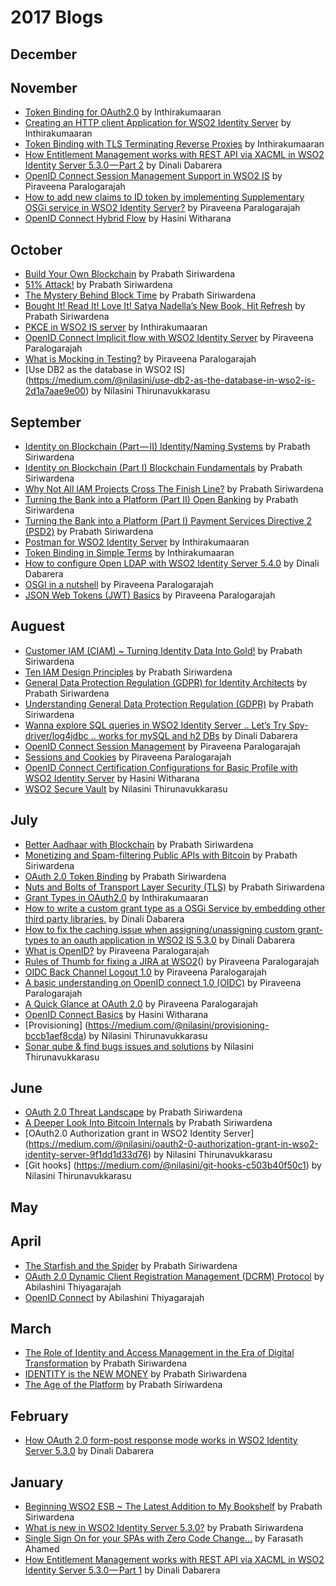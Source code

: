 # 2017 Blogs
## December
## November
* [Token Binding for OAuth2.0](https://medium.com/@inthiraj1994/token-binding-for-oauth2-0-9d810cb6ba8b) by Inthirakumaaran
* [Creating an HTTP client Application for WSO2 Identity Server](https://medium.com/@inthiraj1994/creating-an-http-client-application-for-wso2-identity-server-1b677fe52f39) by Inthirakumaaran
* [Token Binding with TLS Terminating Reverse Proxies](https://medium.com/@inthiraj1994/token-binding-with-tls-terminating-reverse-proxies-e31d38c1c55b) by Inthirakumaaran
* [How Entitlement Management works with REST API via XACML in WSO2 Identity Server 5.3.0 — Part 2](https://medium.com/@gdrdabarera/how-entitlement-management-works-with-rest-api-via-xacml-in-wso2-identity-server-5-3-0-part-2-ca6b78cf8cde) by Dinali Dabarera
* [OpenID Connect Session Management Support in WSO2 IS](https://medium.com/@piraveenaparalogarajah/openid-connect-session-management-support-in-wso2-is-8935d80b6437) by Piraveena Paralogarajah
* [How to add new claims to ID token by implementing Supplementary OSGi service in WSO2 Identity Server?](https://medium.com/@piraveenaparalogarajah/how-to-add-new-claims-to-id-token-by-implementing-supplementary-osgi-service-in-wso2-identity-626d19cfecab) by Piraveena Paralogarajah
* [OpenID Connect Hybrid Flow](https://medium.com/@hasiniwitharana/openid-connect-hybrid-flow-1123bc9461fe) by Hasini Witharana
## October
* [Build Your Own Blockchain](https://medium.facilelogin.com/build-your-own-blockchain-b8eaeea2f891) by Prabath Siriwardena
* [51% Attack!](https://medium.facilelogin.com/51-attack-a72d26786b23) by Prabath Siriwardena
* [The Mystery Behind Block Time](https://medium.facilelogin.com/the-mystery-behind-block-time-63351e35603a) by Prabath Siriwardena
* [Bought It! Read It! Love It! Satya Nadella’s New Book, Hit Refresh](https://medium.facilelogin.com/bought-it-read-it-love-it-b9083e54f9a2) by Prabath Siriwardena
* [PKCE in WSO2 IS server](https://medium.com/@inthiraj1994/pkce-in-wso2-is-server-51a7eeed2d19) by Inthirakumaaran
* [OpenID Connect Implicit flow with WSO2 Identity Server](https://medium.com/@piraveenaparalogarajah/openid-connect-implicit-flow-with-wso2-identity-server-cf1eca37bdfd) by Piraveena Paralogarajah
* [What is Mocking in Testing?](https://medium.com/@piraveenaparalogarajah/what-is-mocking-in-testing-d4b0f2dbe20a) by Piraveena Paralogarajah
* [Use DB2 as the database in WSO2 IS] (https://medium.com/@nilasini/use-db2-as-the-database-in-wso2-is-2d1a7aae9e00) by Nilasini Thirunavukkarasu
## September
* [Identity on Blockchain (Part — II) Identity/Naming Systems](https://medium.facilelogin.com/identity-on-blockchain-part-ii-91dc51cb5beb) by Prabath Siriwardena
* [Identity on Blockchain (Part I) Blockchain Fundamentals](https://medium.facilelogin.com/identity-on-blockchain-part-i-a59d7abe75c0) by Prabath Siriwardena
* [Why Not All IAM Projects Cross The Finish Line?](https://medium.facilelogin.com/why-not-all-iam-projects-cross-the-finish-line-a767d6a2c0dd) by Prabath Siriwardena
* [Turning the Bank into a Platform (Part II) Open Banking](https://medium.facilelogin.com/turning-the-bank-into-a-platform-part-ii-ee4c76d8156) by Prabath Siriwardena
* [Turning the Bank into a Platform (Part I) Payment Services Directive 2 (PSD2)](https://medium.facilelogin.com/turning-the-bank-into-a-platform-part-i-7eefebd7945a) by Prabath Siriwardena
* [Postman for WSO2 Identity Server](https://medium.com/@inthiraj1994/postman-for-wso2-is-server-cdb2ba77acf2) by Inthirakumaaran
* [Token Binding in Simple Terms](https://medium.com/@inthiraj1994/token-binding-in-simple-terms-6d2035075ab) by Inthirakumaaran
* [How to configure Open LDAP with WSO2 Identity Server 5.4.0](https://medium.com/@gdrdabarera/how-to-configure-open-ldap-with-wso2-identity-server-5-4-0-3a76bf240001) by Dinali Dabarera
* [OSGI in a nutshell](https://medium.com/@piraveenaparalogarajah/osgi-in-a-nutshell-aafc3a86cff0) by Piraveena Paralogarajah
* [JSON Web Tokens (JWT) Basics](https://medium.com/@piraveenaparalogarajah/json-web-tokens-jwt-basics-6515b13077e8) by Piraveena Paralogarajah
## Auguest
* [Customer IAM (CIAM) ~ Turning Identity Data Into Gold!](https://medium.facilelogin.com/customer-iam-ciam-turning-identity-data-into-gold-3dcfc93f0073) by Prabath Siriwardena
* [Ten IAM Design Principles](https://medium.facilelogin.com/ten-iam-design-principles-57351b6c69b2) by Prabath Siriwardena
* [General Data Protection Regulation (GDPR) for Identity Architects](https://medium.facilelogin.com/gdpr-for-identity-architects-1a6423759d30) by Prabath Siriwardena
* [Understanding General Data Protection Regulation (GDPR)](https://medium.facilelogin.com/understanding-gdpr-9201e1356418) by Prabath Siriwardena
* [Wanna explore SQL queries in WSO2 Identity Server .. Let’s Try Spy-driver/log4jdbc .. works for mySQL and h2 DBs](https://medium.com/@gdrdabarera/wanna-explore-sql-queries-in-wso2-identity-server-9700622298ca) by Dinali Dabarera
* [OpenID Connect Session Management](https://medium.com/@piraveenaparalogarajah/openid-connect-session-management-dc6a65040cc) by Piraveena Paralogarajah
* [Sessions and Cookies](https://medium.com/@piraveenaparalogarajah/sessions-and-cookies-2c0919552f29) by Piraveena Paralogarajah
* [OpenID Connect Certification Configurations for Basic Profile with WSO2 Identity Server](https://medium.com/@hasiniwitharana/openid-connect-certification-configurations-for-basic-profile-with-wso2-identity-server-e3cd511a9f37) by Hasini Witharana
* [WSO2 Secure Vault](https://medium.com/@nilasini/wso2-secure-vault-620945d48d67) by Nilasini Thirunavukkarasu
## July
* [Better Aadhaar with Blockchain](https://medium.facilelogin.com/making-aadhaar-better-with-blockchain-ec3aef9852b0) by Prabath Siriwardena
* [Monetizing and Spam-filtering Public APIs with Bitcoin](https://medium.facilelogin.com/monetizing-and-spam-filtering-public-apis-with-bitcoin-38c4a3ec71f7) by Prabath Siriwardena
* [OAuth 2.0 Token Binding](https://medium.facilelogin.com/oauth-2-0-token-binding-e84cbb2e60) by Prabath Siriwardena
* [Nuts and Bolts of Transport Layer Security (TLS)](https://medium.facilelogin.com/nuts-and-bolts-of-transport-layer-security-tls-2c5af298c4be) by Prabath Siriwardena
* [Grant Types in OAuth2.0](https://medium.com/@inthiraj1994/grant-types-in-oauth2-0-48c6695d70c) by Inthirakumaaran
* [How to write a custom grant type as a OSGi Service by embedding other third party libraries.](https://medium.com/@gdrdabarera/how-to-write-a-custom-grant-type-as-a-osgi-service-7cc10d77b957) by Dinali Dabarera
* [How to fix the caching issue when assigning/unassigning custom grant-types to an oauth application in WSO2 IS 5.3.0](https://medium.com/@gdrdabarera/how-to-fix-the-caching-issue-when-assigning-unassigning-custom-grant-types-to-an-oauth-application-9ff0a77fef81) by Dinali Dabarera
* [What is OpenID?](https://medium.com/@piraveenaparalogarajah/what-is-openid-efe74e37b4d7) by Piraveena Paralogarajah
* [Rules of Thumb for fixing a JIRA at WSO2](https://medium.com/@piraveenaparalogarajah/rules-of-thumb-for-fixing-a-jira-at-wso2-31ab9120c8ee)() by Piraveena Paralogarajah
* [OIDC Back Channel Logout 1.0](https://medium.com/@piraveenaparalogarajah/openid-connect-back-channel-logout-1-0-fe1f90c83fe5)  by Piraveena Paralogarajah
* [A basic understanding on OpenID connect 1.0 (OIDC)](https://medium.com/@piraveenaparalogarajah/a-basic-understanding-on-openid-connect-1-0-oidc-52093aa83ae3) by Piraveena Paralogarajah
* [A Quick Glance at OAuth 2.0](https://medium.com/@piraveenaparalogarajah/a-quick-glance-at-oauth-2-0-bd7ef2e6cc9e) 
by Piraveena Paralogarajah
* [OpenID Connect Basics](https://medium.com/@hasiniwitharana/openid-connect-532465308090) by Hasini Witharana
* [Provisioning] (https://medium.com/@nilasini/provisioning-bccb1aef8cda) by Nilasini Thirunavukkarasu
* [Sonar qube & find bugs issues and solutions](https://medium.com/@nilasini/sonar-qube-find-bugs-issues-and-solutions-5aed2df624ef) by Nilasini Thirunavukkarasu
## June
* [OAuth 2.0 Threat Landscape](https://medium.facilelogin.com/oauth-2-0-threat-landscapes-9756e5bc44ee) by Prabath Siriwardena
* [A Deeper Look Into Bitcoin Internals](https://medium.facilelogin.com/pay-with-bitcoin-to-play-with-a-fidget-spinner-86b7b43414c0) by Prabath Siriwardena
* [OAuth2.0 Authorization grant in WSO2 Identity Server] (https://medium.com/@nilasini/oauth2-0-authorization-grant-in-wso2-identity-server-9f1dd1d33d76) by Nilasini Thirunavukkarasu
* [Git hooks] (https://medium.com/@nilasini/git-hooks-c503b40f50c1) by Nilasini Thirunavukkarasu
## May
## April
* [The Starfish and the Spider](https://medium.facilelogin.com/the-starfish-and-the-spider-9ca778281442) by Prabath Siriwardena
* [OAuth 2.0 Dynamic Client Registration Management (DCRM) Protocol](https://medium.com/@abilashini/oauth-2-0-dynamic-client-registration-management-dcrm-protocol-b55f222f481b) by Abilashini Thiyagarajah
* [OpenID Connect](https://medium.com/@abilashini/openid-connect-5081b3021f11) by Abilashini Thiyagarajah
## March
* [The Role of Identity and Access Management in the Era of Digital Transformation](https://medium.facilelogin.com/the-role-of-identity-and-access-management-in-the-era-of-digital-transformation-48a472ce3247) by Prabath Siriwardena
* [IDENTITY is the NEW MONEY](https://medium.facilelogin.com/identity-is-the-new-money-b4abe406e615) by Prabath Siriwardena
* [The Age of the Platform](https://medium.facilelogin.com/the-age-of-the-platform-bd6fd5946f24) by Prabath Siriwardena
## February
* [How OAuth 2.0 form-post response mode works in WSO2 Identity Server 5.3.0](https://medium.com/@gdrdabarera/how-oauth-2-0-form-post-response-mode-works-in-wso2-identity-server-3-0-8e684ed3b477) by Dinali Dabarera
## January
* [Beginning WSO2 ESB ~ The Latest Addition to My Bookshelf](https://medium.facilelogin.com/beginning-wso2-esb-the-latest-addition-to-my-bookshelf-dd0f0f98c45f) by Prabath Siriwardena
* [What is new in WSO2 Identity Server 5.3.0?](https://medium.facilelogin.com/what-is-new-in-wso2-identity-server-5-3-0-55c456a7690a) by Prabath Siriwardena
* [Single Sign On for your SPAs with Zero Code Change…](https://medium.com/@farasath/enable-single-sign-on-for-your-spas-hosted-on-apache-http-server-97b466067910) by Farasath Ahamed
* [How Entitlement Management works with REST API via XACML in WSO2 Identity Server 5.3.0 — Part 1](https://medium.com/@gdrdabarera/how-entitlement-management-works-with-rest-api-via-xacml-in-wso2-identity-server-5-3-0-7a60940d040c) by Dinali Dabarera
